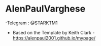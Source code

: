 # AlenPaulVarghese

-Telegram : @STARKTM1
- Based on the Template by Keith Clark
-https://alenpaul2001.github.io/mypage/
